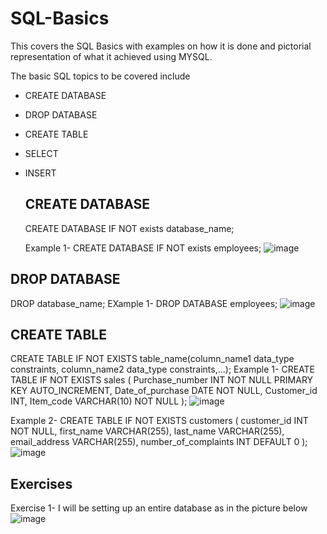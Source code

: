 # SQL-Basics
This covers the SQL Basics with examples on how it is done and pictorial representation of what it achieved using MYSQL.


The basic SQL topics to be covered include

* CREATE DATABASE
* DROP DATABASE
* CREATE TABLE
* SELECT
* INSERT
  

  ## CREATE DATABASE
  CREATE DATABASE IF NOT exists database_name;
  
  Example 1- CREATE DATABASE IF NOT exists employees;
  ![image](https://github.com/user-attachments/assets/d20f3fac-7879-4d38-8ef4-85c85ad55e93)

## DROP DATABASE 
DROP database_name;
EXample 1- DROP DATABASE employees;
![image](https://github.com/user-attachments/assets/90f63598-e76e-4a04-aa12-683c0c730c0a)

## CREATE TABLE
CREATE TABLE IF NOT EXISTS table_name(column_name1 data_type constraints, column_name2 data_type constraints,...);
Example 1- CREATE TABLE IF NOT EXISTS sales (
    Purchase_number INT NOT NULL PRIMARY KEY AUTO_INCREMENT,
    Date_of_purchase DATE NOT NULL,
    Customer_id INT,
    Item_code VARCHAR(10) NOT NULL
);
![image](https://github.com/user-attachments/assets/239ca4fc-c96c-4ba6-9b2a-194cff6d471f)


Example 2- CREATE TABLE IF NOT EXISTS customers (
    customer_id INT NOT NULL,
    first_name VARCHAR(255),
    last_name VARCHAR(255),
    email_address VARCHAR(255),
    number_of_complaints INT DEFAULT 0
);
![image](https://github.com/user-attachments/assets/74339827-9e28-42f7-8d56-b1d1070471d0)



## Exercises
Exercise 1- I will be setting up an entire database as in the picture below
![image](https://github.com/user-attachments/assets/7701eed5-84a8-4c83-9db6-24a3191f471a)


